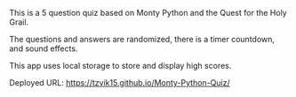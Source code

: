 This is a 5 question quiz based on Monty Python and the Quest for the Holy Grail. 

The questions and answers are randomized, there is a timer countdown, and sound effects.

This app uses local storage to store and display high scores.

Deployed URL: https://tzvik15.github.io/Monty-Python-Quiz/
